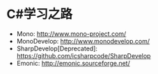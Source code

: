 # C#学习之路

* Mono: <http://www.mono-project.com/>
* MonoDevelop: <http://www.monodevelop.com/>
* SharpDevelop[Deprecated]: <https://github.com/icsharpcode/SharpDevelop>
* Emonic: <http://emonic.sourceforge.net/>
